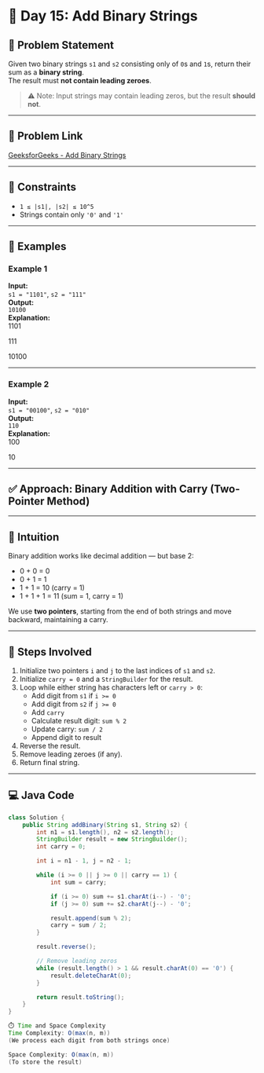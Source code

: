 # 📅 Day 15: Add Binary Strings

## 📝 Problem Statement

Given two binary strings `s1` and `s2` consisting only of `0`s and `1`s, return their sum as a **binary string**.  
The result must **not contain leading zeroes**.

> ⚠️ Note: Input strings may contain leading zeros, but the result **should not**.

---

## 🔗 Problem Link

[GeeksforGeeks - Add Binary Strings](https://www.geeksforgeeks.org/problems/add-binary-strings3805/1)

---

## 🔐 Constraints

- `1 ≤ |s1|, |s2| ≤ 10^5`
- Strings contain only `'0'` and `'1'`

---

## 🧪 Examples

### Example 1  
**Input:**  
`s1 = "1101"`, `s2 = "111"`  
**Output:**  
`10100`  
**Explanation:**  
1101

111

10100

---

### Example 2  
**Input:**  
`s1 = "00100"`, `s2 = "010"`  
**Output:**  
`110`  
**Explanation:**  
100

10

---

## ✅ Approach: Binary Addition with Carry (Two-Pointer Method)

---

## 🧠 Intuition

Binary addition works like decimal addition — but base 2:

- 0 + 0 = 0  
- 0 + 1 = 1  
- 1 + 1 = 10 (carry = 1)  
- 1 + 1 + 1 = 11 (sum = 1, carry = 1)

We use **two pointers**, starting from the end of both strings and move backward, maintaining a carry.

---

## 🧩 Steps Involved

1. Initialize two pointers `i` and `j` to the last indices of `s1` and `s2`.
2. Initialize `carry = 0` and a `StringBuilder` for the result.
3. Loop while either string has characters left or `carry > 0`:
   - Add digit from `s1` if `i >= 0`
   - Add digit from `s2` if `j >= 0`
   - Add `carry`
   - Calculate result digit: `sum % 2`
   - Update carry: `sum / 2`
   - Append digit to result
4. Reverse the result.
5. Remove leading zeroes (if any).
6. Return final string.

---

## 💻 Java Code

```java
class Solution {
    public String addBinary(String s1, String s2) {
        int n1 = s1.length(), n2 = s2.length();
        StringBuilder result = new StringBuilder();
        int carry = 0;

        int i = n1 - 1, j = n2 - 1;

        while (i >= 0 || j >= 0 || carry == 1) {
            int sum = carry;

            if (i >= 0) sum += s1.charAt(i--) - '0';
            if (j >= 0) sum += s2.charAt(j--) - '0';

            result.append(sum % 2);
            carry = sum / 2;
        }

        result.reverse();

        // Remove leading zeros
        while (result.length() > 1 && result.charAt(0) == '0') {
            result.deleteCharAt(0);
        }

        return result.toString();
    }
}

⏱️ Time and Space Complexity
Time Complexity: O(max(n, m))
(We process each digit from both strings once)

Space Complexity: O(max(n, m))
(To store the result)